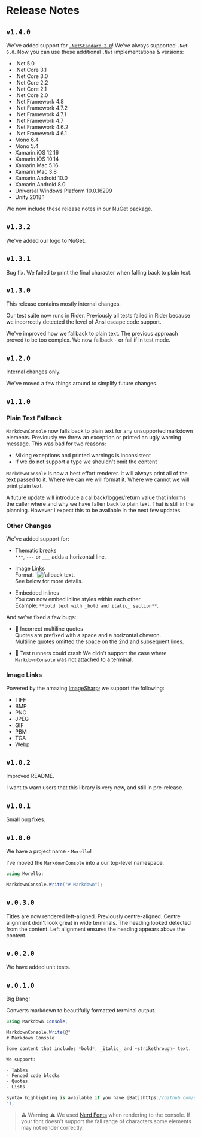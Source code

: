 # Release Notes

## `v1.4.0`

We've added support for [`.NetStandard 2.0`](https://docs.microsoft.com/en-us/dotnet/standard/net-standard?tabs=net-standard-2-0)!
We've always supported `.Net 6.0`.  Now you can use these additional `.Net` implementations & versions:

- .Net 5.0
- .Net Core 3.1
- .Net Core 3.0
- .Net Core 2.2
- .Net Core 2.1
- .Net Core 2.0
- .Net Framework 4.8
- .Net Framework 4.7.2
- .Net Framework 4.7.1
- .Net Framework 4.7
- .Net Framework 4.6.2
- .Net Framework 4.6.1
- Mono 6.4
- Mono 5.4
- Xamarin.iOS 12.16
- Xamarin.iOS 10.14
- Xamarin.Mac 5.16
- Xamarin.Mac 3.8
- Xamarin.Android 10.0
- Xamarin.Android 8.0
- Universal Windows Platform 10.0.16299
- Unity 2018.1

We now include these release notes in our NuGet package.

## `v1.3.2`

We've added our logo to NuGet.

## `v1.3.1`

Bug fix.  We failed to print the final character when falling back to plain text.

## `v1.3.0`

This release contains mostly internal changes.

Our test suite now runs in Rider.  Previously all tests failed in Rider because we incorrectly detected the level of Ansi escape code support.  

We've improved how we fallback to plain text.  The previous approach proved to be too complex.  We now fallback - or fail if in test mode.

## `v1.2.0`

Internal changes only.

We've moved a few things around to simplify future changes.

## `v1.1.0`

### Plain Text Fallback

`MarkdownConsole` now falls back to plain text for any unsupported markdown elements.  Previously we
threw an exception or printed an ugly warning message.  This was bad for two reasons:

- Mixing exceptions and printed warnings is inconsistent
- If we do not support a type we shouldn't omit the content

`MarkdownConsole` is now a best effort renderer.  It will always print all of the text passed to it.
Where we can we will format it.  Where we cannot we will print plain text.

A future update will introduce a callback/logger/return value that informs the caller where and why
we have fallen back to plain text.  That is still in the planning.  However I expect this to be available
in the next few updates.

### Other Changes

We've added support for:

- Thematic breaks  
  `***`, `---` or `___` adds a horizontal line.

- Image Links  
  Format: `![fallback text](file_path_or_url_to_image).  
  See below for more details.  

- Embedded inlines  
  You can now embed inline styles within each other.  
  Example: `**bold text with _bold and italic_ section**`.  

And we've fixed a few bugs:

- 🐛 Incorrect multiline quotes  
  Quotes are prefixed with a space and a horizontal chevron.  
  Multiline quotes omitted the space on the 2nd and subsequent lines.  

- 🐛 Test runners could crash
  We didn't support the case where `MarkdownConsole` was not attached to a terminal.

### Image Links

Powered by the amazing [ImageSharp](https://github.com/SixLabors/ImageSharp); we support the
following:

- TIFF
- BMP
- PNG
- JPEG
- GIF
- PBM
- TGA
- Webp

## `v1.0.2`

Improved README.

I want to warn users that this library is very new, and still in pre-release.

## `v1.0.1`

Small bug fixes.

## `v1.0.0`

We have a project name - `Morello`!

I've moved the `MarkdownConsole` into a our top-level namespace.

```cs
using Morello;

MarkdownConsole.Write("# Markdown");
```

## `v.0.3.0`

Titles are now rendered left-aligned.  Previously centre-aligned.  Centre alignment didn't look great
in wide terminals.  The heading looked detected from the content.  Left alignment ensures the heading
appears above the content.

## `v.0.2.0`

We have added unit tests.

## `v.0.1.0`

Big Bang!

Converts markdown to beautifully formatted terminal output.

```csharp
using Markdown.Console;

MarkdownConsole.Write(@"
# Markdown Console

Some content that includes *bold*, _italic_ and ~strikethrough~ text.

We support:

- Tables
- Fenced code blocks
- Quotes
- Lists

Syntax highlighting is available if you have [Bat](https://github.com/sharkdp/bat) on your path.
");

```

> ⚠️ Warning ⚠️
> We used [Nerd Fonts](https://www.nerdfonts.com/) when rendering to the console.  If your font doesn't support the fall range of characters some elements may not render correctly.
